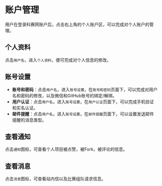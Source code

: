 # 账户管理
用户在登录科赛网账户后，点击右上角的个人账户区，可以完成对个人账户的管理。
## 个人资料
点击`用户名`，进入`个人资料`，便可完成对个人信息的修改。 

## 账号设置
* **账号和密码**：点击`用户名`，进入`账号设置`，在`账号和密码`页面下，可以完成对用户名和密码的修改，以及微信和GitHub账号的绑定/解绑。    
* **用户认证**：点击`用户名`，进入`账号设置`，在`用户认证`页面下，可以完成手机验证和实名认证。    
* **邮件提醒**：点击`用户名`，进入`账号设置`，在`邮件提醒`页面下，可以设置发送邮件提醒的消息类型。    

## 查看通知
点击`通知`图标，可查看个人项目被点赞，被Fork，被评论的信息。

## 查看消息
点击`消息`图标，可查看站内信以及比赛组队请求信息。
